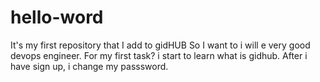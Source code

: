 # hello-word
It's my first repository that I add to gidHUB
So I want to i will e very good devops engineer.
For my first task? i start to learn what is gidhub.
After i have sign up, i change my passsword.
